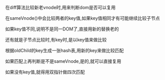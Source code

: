 在diff算法比较新老vnode时,用来判断dom是否可以复用

在sameVnode()中会比较两者的key值,如果key值相同才有可能继续比较子节点

如果key值不同,说明不是同一DOM了,直接用新的替换老的

还有就是子节点比较时,有key时,是以key值来做比较

根据oldChild的key生成一张hash表,用新的key来做比较匹配

如果匹配上再判断是不是sameVnode,是的,就可以直接复用

如果没有key值,就得用双指针做四次匹配